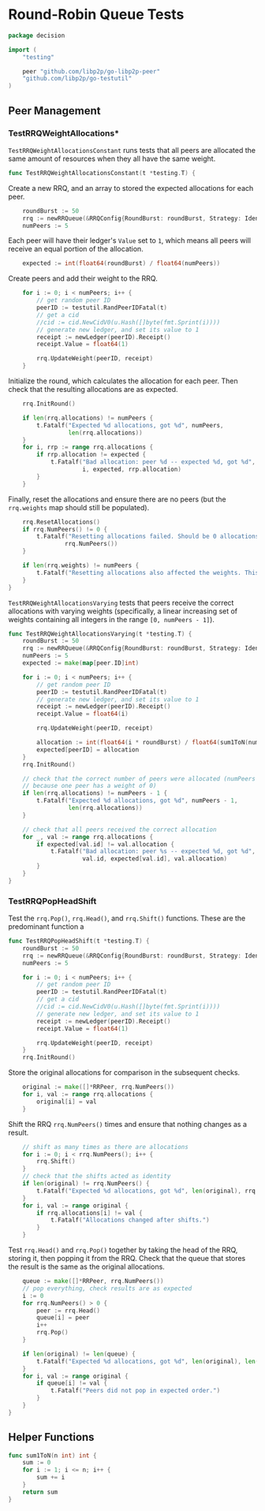 Round-Robin Queue Tests
=======================

```{.go .lib}
package decision

import (
    "testing"

	peer "github.com/libp2p/go-libp2p-peer"
	"github.com/libp2p/go-testutil"
)
```

Peer Management
---------------

### TestRRQWeightAllocations*

`TestRRQWeightAllocationsConstant` runs tests that all peers are allocated the same
amount of resources when they all have the same weight.

```{.go .lib}
func TestRRQWeightAllocationsConstant(t *testing.T) {
```

Create a new RRQ, and an array to stored the expected allocations for each peer.

```{.go .lib}
    roundBurst := 50
    rrq := newRRQueue(&RRQConfig{RoundBurst: roundBurst, Strategy: Identity})
    numPeers := 5
```

Each peer will have their ledger's `Value` set to `1`, which means all peers
will receive an equal portion of the allocation.

```{.go .lib}
    expected := int(float64(roundBurst) / float64(numPeers))
```

Create peers and add their weight to the RRQ.

```{.go .lib}
    for i := 0; i < numPeers; i++ {
        // get random peer ID
        peerID := testutil.RandPeerIDFatal(t)
        // get a cid
        //cid := cid.NewCidV0(u.Hash([]byte(fmt.Sprint(i))))
        // generate new ledger, and set its value to 1
        receipt := newLedger(peerID).Receipt()
        receipt.Value = float64(1)

        rrq.UpdateWeight(peerID, receipt)
    }
```

Initialize the round, which calculates the allocation for each peer. Then check
that the resulting allocations are as expected.

```{.go .lib}
    rrq.InitRound()

    if len(rrq.allocations) != numPeers {
        t.Fatalf("Expected %d allocations, got %d", numPeers,
                 len(rrq.allocations))
    }
    for i, rrp := range rrq.allocations {
        if rrp.allocation != expected {
            t.Fatalf("Bad allocation: peer %d -- expected %d, got %d",
                     i, expected, rrp.allocation)
        }
    }
```

Finally, reset the allocations and ensure there are no peers (but the
`rrq.weights` map should still be populated).

```{.go .lib}
    rrq.ResetAllocations()
    if rrq.NumPeers() != 0 {
        t.Fatalf("Resetting allocations failed. Should be 0 allocations, but there are %d", 
                rrq.NumPeers())
    }

    if len(rrq.weights) != numPeers {
        t.Fatalf("Resetting allocations also affected the weights. This shouldn't happen.")
    }
}
```

`TestRRQWeightAllocationsVarying` tests that peers receive the correct allocations
with varying weights (specifically, a linear increasing set of weights
containing all integers in the range `[0, numPeers - 1]`).

```{.go .lib}
func TestRRQWeightAllocationsVarying(t *testing.T) {
    roundBurst := 50
    rrq := newRRQueue(&RRQConfig{RoundBurst: roundBurst, Strategy: Identity})
    numPeers := 5
    expected := make(map[peer.ID]int)

    for i := 0; i < numPeers; i++ {
        // get random peer ID
        peerID := testutil.RandPeerIDFatal(t)
        // generate new ledger, and set its value to 1
        receipt := newLedger(peerID).Receipt()
        receipt.Value = float64(i)

        rrq.UpdateWeight(peerID, receipt)

        allocation := int(float64(i * roundBurst) / float64(sum1ToN(numPeers-1)))
        expected[peerID] = allocation
    }
    rrq.InitRound()

    // check that the correct number of peers were allocated (numPeers - 1
    // because one peer has a weight of 0)
    if len(rrq.allocations) != numPeers - 1 {
        t.Fatalf("Expected %d allocations, got %d", numPeers - 1,
                 len(rrq.allocations))
    }

    // check that all peers received the correct allocation
    for _, val := range rrq.allocations {
        if expected[val.id] != val.allocation {
            t.Fatalf("Bad allocation: peer %s -- expected %d, got %d",
                     val.id, expected[val.id], val.allocation)
        }
    }
}
```

### TestRRQPopHeadShift

Test the `rrq.Pop()`, `rrq.Head()`, and `rrq.Shift()` functions. These are the
predominant function a

```{.go .lib}
func TestRRQPopHeadShift(t *testing.T) {
    roundBurst := 50
    rrq := newRRQueue(&RRQConfig{RoundBurst: roundBurst, Strategy: Identity})
    numPeers := 5

    for i := 0; i < numPeers; i++ {
        // get random peer ID
        peerID := testutil.RandPeerIDFatal(t)
        // get a cid
        //cid := cid.NewCidV0(u.Hash([]byte(fmt.Sprint(i))))
        // generate new ledger, and set its value to 1
        receipt := newLedger(peerID).Receipt()
        receipt.Value = float64(1)

        rrq.UpdateWeight(peerID, receipt)
    }
    rrq.InitRound()
```

Store the original allocations for comparison in the subsequent checks.

```{.go .lib}
    original := make([]*RRPeer, rrq.NumPeers())
    for i, val := range rrq.allocations {
        original[i] = val
    }
```

Shift the RRQ `rrq.NumPeers()` times and ensure that nothing changes as a
result.

```{.go .lib}
    // shift as many times as there are allocations
    for i := 0; i < rrq.NumPeers(); i++ {
        rrq.Shift()
    }
    // check that the shifts acted as identity
    if len(original) != rrq.NumPeers() {
        t.Fatalf("Expected %d allocations, got %d", len(original), rrq.NumPeers())
    }
    for i, val := range original {
        if rrq.allocations[i] != val {
            t.Fatalf("Allocations changed after shifts.")
        }
    }
```

Test `rrq.Head()` and `rrq.Pop()` together by taking the head of the RRQ,
storing it, then popping it from the RRQ. Check that the queue that stores the
result is the same as the original allocations.

```{.go .lib}
    queue := make([]*RRPeer, rrq.NumPeers())
    // pop everything, check results are as expected
    i := 0
    for rrq.NumPeers() > 0 {
        peer := rrq.Head()
        queue[i] = peer
        i++
        rrq.Pop()
    }

    if len(original) != len(queue) {
        t.Fatalf("Expected %d allocations, got %d", len(original), len(queue))
    }
    for i, val := range original {
        if queue[i] != val {
            t.Fatalf("Peers did not pop in expected order.")
        }
    }
}
```

Helper Functions
----------------

```{.go .lib}
func sum1ToN(n int) int {
    sum := 0
    for i := 1; i <= n; i++ {
        sum += i
    }
    return sum
}
```
